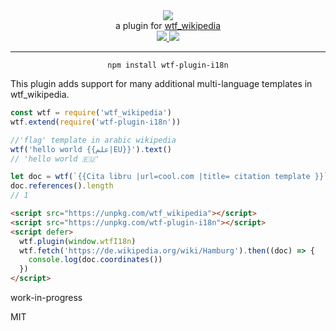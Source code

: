 <div align="center">
  <img src="https://cloud.githubusercontent.com/assets/399657/23590290/ede73772-01aa-11e7-8915-181ef21027bc.png" />

  <div>a plugin for <a href="https://github.com/spencermountain/wtf_wikipedia/">wtf_wikipedia</a></div>
  
  <!-- npm version -->
  <a href="https://npmjs.org/package/wtf-plugin-i18n">
    <img src="https://img.shields.io/npm/v/wtf-plugin-i18n.svg?style=flat-square" />
  </a>
  
  <!-- file size -->
  <a href="https://unpkg.com/wtf-plugin-i18n/builds/wtf-plugin-i18n.min.js">
    <img src="https://badge-size.herokuapp.com/spencermountain/wtf-plugin-i18n/master/builds/wtf-plugin-i18n.min.js" />
  </a>
   <hr/>
</div>

<div align="center">
  <code>npm install wtf-plugin-i18n</code>
</div>

This plugin adds support for many additional multi-language templates in wtf_wikipedia.

```js
const wtf = require('wtf_wikipedia')
wtf.extend(require('wtf-plugin-i18n'))

//'flag' template in arabic wikipedia
wtf('hello world {{علم|EU}}').text()
// 'hello world 🇪🇺'

let doc = wtf(`{{Cita libru |url=cool.com |title= citation template }}`)
doc.references().length
// 1
```



```html
<script src="https://unpkg.com/wtf_wikipedia"></script>
<script src="https://unpkg.com/wtf-plugin-i18n"></script>
<script defer>
  wtf.plugin(window.wtfI18n)
  wtf.fetch('https://de.wikipedia.org/wiki/Hamburg').then((doc) => {
    console.log(doc.coordinates())
  })
</script>
```

work-in-progress

MIT

